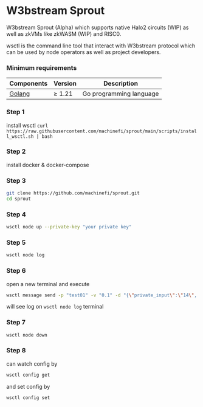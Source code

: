 # W3bstream Sprout
W3bstream Sprout (Alpha) which supports native Halo2 circuits (WIP) as well as zkVMs like zkWASM (WIP) and RISC0.

wsctl is the command line tool that interact with W3bstream protocol which can be used by node operators as well as project developers.


### Minimum requirements

| Components | Version | Description |
|----------|-------------|-------------|
| [Golang](https://golang.org) | &ge; 1.21 | Go programming language |

### Step 1
install wsctl
`curl https://raw.githubusercontent.com/machinefi/sprout/main/scripts/install_wsctl.sh | bash`

### Step 2
install docker & docker-compose

### Step 3
```bash
git clone https://github.com/machinefi/sprout.git
cd sprout
```

### Step 4
```bash
wsctl node up --private-key "your private key"
```

### Step 5
```bash
wsctl node log
```

### Step 6 
open a new terminal and execute
```bash
wsctl message send -p "test01" -v "0.1" -d "{\"private_input\":\"14\", \"public_input\":\"3,34\", \"receipt_type\":\"Stark\"}"
```
will see log on `wsctl node log` terminal

### Step 7
```bash
wsctl node down
```

### Step 8
can watch config by 
```bash
wsctl config get
```
and set config by 
```bash
wsctl config set
```
